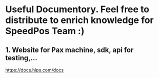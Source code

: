 # Useful Documentory. Feel free to distribute to enrich knowledge for SpeedPos Team :)

## 1. Website for Pax machine, sdk, api for testing,...
https://docs.hips.com/docs
